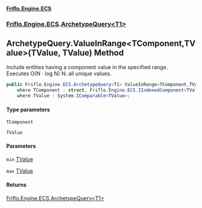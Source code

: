 #### [Friflo.Engine.ECS](index.md 'index')
### [Friflo.Engine.ECS](Friflo.Engine.ECS.md 'Friflo.Engine.ECS').[ArchetypeQuery&lt;T1&gt;](ArchetypeQuery_T1_.md 'Friflo.Engine.ECS.ArchetypeQuery<T1>')

## ArchetypeQuery<T1>.ValueInRange<TComponent,TValue>(TValue, TValue) Method

Include entities having a component value in the specified range.<br/>
Executes O(N ⋅ log N) N: all unique values.

```csharp
public Friflo.Engine.ECS.ArchetypeQuery<T1> ValueInRange<TComponent,TValue>(TValue min, TValue max)
    where TComponent : struct, Friflo.Engine.ECS.IIndexedComponent<TValue>, System.ValueType, System.ValueType
    where TValue : System.IComparable<TValue>;
```
#### Type parameters

<a name='Friflo.Engine.ECS.ArchetypeQuery_T1_.ValueInRange_TComponent,TValue_(TValue,TValue).TComponent'></a>

`TComponent`

<a name='Friflo.Engine.ECS.ArchetypeQuery_T1_.ValueInRange_TComponent,TValue_(TValue,TValue).TValue'></a>

`TValue`
#### Parameters

<a name='Friflo.Engine.ECS.ArchetypeQuery_T1_.ValueInRange_TComponent,TValue_(TValue,TValue).min'></a>

`min` [TValue](ArchetypeQuery_T1_.ValueInRange_TComponent,TValue_(TValue,TValue).md#Friflo.Engine.ECS.ArchetypeQuery_T1_.ValueInRange_TComponent,TValue_(TValue,TValue).TValue 'Friflo.Engine.ECS.ArchetypeQuery<T1>.ValueInRange<TComponent,TValue>(TValue, TValue).TValue')

<a name='Friflo.Engine.ECS.ArchetypeQuery_T1_.ValueInRange_TComponent,TValue_(TValue,TValue).max'></a>

`max` [TValue](ArchetypeQuery_T1_.ValueInRange_TComponent,TValue_(TValue,TValue).md#Friflo.Engine.ECS.ArchetypeQuery_T1_.ValueInRange_TComponent,TValue_(TValue,TValue).TValue 'Friflo.Engine.ECS.ArchetypeQuery<T1>.ValueInRange<TComponent,TValue>(TValue, TValue).TValue')

#### Returns
[Friflo.Engine.ECS.ArchetypeQuery&lt;](ArchetypeQuery_T1_.md 'Friflo.Engine.ECS.ArchetypeQuery<T1>')[T1](ArchetypeQuery_T1_.md#Friflo.Engine.ECS.ArchetypeQuery_T1_.T1 'Friflo.Engine.ECS.ArchetypeQuery<T1>.T1')[&gt;](ArchetypeQuery_T1_.md 'Friflo.Engine.ECS.ArchetypeQuery<T1>')